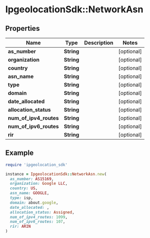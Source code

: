 # IpgeolocationSdk::NetworkAsn

## Properties

| Name | Type | Description | Notes |
| ---- | ---- | ----------- | ----- |
| **as_number** | **String** |  | [optional] |
| **organization** | **String** |  | [optional] |
| **country** | **String** |  | [optional] |
| **asn_name** | **String** |  | [optional] |
| **type** | **String** |  | [optional] |
| **domain** | **String** |  | [optional] |
| **date_allocated** | **String** |  | [optional] |
| **allocation_status** | **String** |  | [optional] |
| **num_of_ipv4_routes** | **String** |  | [optional] |
| **num_of_ipv6_routes** | **String** |  | [optional] |
| **rir** | **String** |  | [optional] |

## Example

```ruby
require 'ipgeolocation_sdk'

instance = IpgeolocationSdk::NetworkAsn.new(
  as_number: AS15169,
  organization: Google LLC,
  country: US,
  asn_name: GOOGLE,
  type: isp,
  domain: about.google,
  date_allocated: ,
  allocation_status: Assigned,
  num_of_ipv4_routes: 1099,
  num_of_ipv6_routes: 107,
  rir: ARIN
)
```

